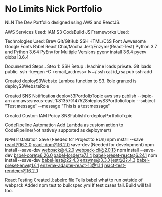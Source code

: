 # No Limits Nick Portfolio
NLN The Dev
Portfolio designed using AWS and ReactJS.

AWS Services Used:
IAM		S3		CodeBuild
JS Frameworks Used:


Technologies Used:
Brew	Git/GitHub	SSH
HTML/CSS	Font Awwesome	Google Fonts
Babel		React			Chai/Mocha
Jest/Enzyme(React-Test)
Python 3.7 and Python 3.6.4 PyEnv for Multiple Versions
pyenv install 3.6.4	pyenv global 3.6.4

Documented Steps..
Step 1: SSH Setup : Machine loads private. Git loads public)
ssh -keygen -C <email_address>
ls ~/.ssh
cat id_rsa.pub
ssh-add

Created deployS3Website Lambda function to S3.
Role granted is deployS3WebsiteRole

Created SNS Notification deployS3PortfolioTopic 
aws sns publish --topic-arn arn:aws:sns:us-east-1:813570147528:deployS3PortfolioTopic --subject "Test message" --message "This is a test message"

Created Custom IAM Policy SNSPublishTo-deployPortfolioTopic 

CodePipeline Automation
Add Lambda as custom action to CodePipeline(Not natively supported as deployment)

NPM Installation
Save (Needed for Project to RUn)
npm install --save react@16.2.0 react-dom@16.2.0
save-dev (Needed for development)
npm install --save-dev webpack@4.2.0 webpack-cli@2.0.13
npm install --save-dev babel-core@6.26.0 babel-loader@7.1.4 babel-preset-react@6.24.1
npm install --save-dev babel-jest@22.4.3 enzyme@3.3.0 jest@22.4.3 babel-preset-env@1.6.1 enzyme-adapter-react-16@1.1.1 react-test-renderer@16.2.0

React Testing
Created .babelrc file
Tells babel what to run outside of webpack
Added npm test to buildspec.yml
If test cases fail. Build will fail too.